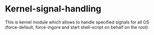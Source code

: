 # Kernel-signal-handling
This is kernel module which allows to handle specified signals for all OS (force-default, force-ingore and start shell-script on behalf on the root)
